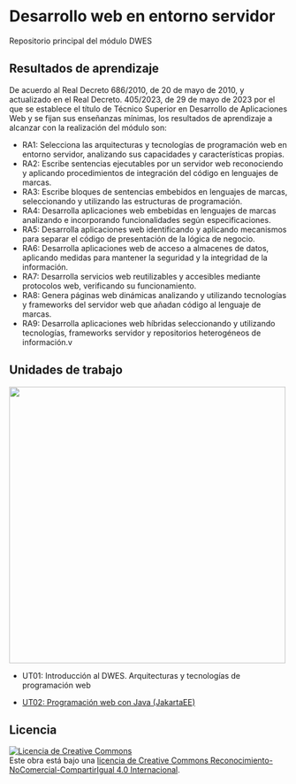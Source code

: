 # Desarrollo web en entorno servidor

Repositorio principal del módulo DWES


## Resultados de aprendizaje

De acuerdo al Real Decreto 686/2010, de 20 de mayo de 2010, y actualizado en el Real Decreto. 405/2023, de 29 de mayo de 2023 por el que se establece el título de Técnico Superior en Desarrollo de Aplicaciones Web y se fijan sus enseñanzas mínimas, los resultados de aprendizaje a alcanzar con la realización del módulo son:

- RA1: Selecciona las arquitecturas y tecnologías de programación web en entorno servidor, analizando sus capacidades y características propias.
- RA2: Escribe sentencias ejecutables por un servidor web reconociendo y aplicando procedimientos de integración del código en lenguajes de marcas.
- RA3: Escribe bloques de sentencias embebidos en lenguajes de marcas, seleccionando y utilizando las estructuras de programación.
- RA4: Desarrolla aplicaciones web embebidas en lenguajes de marcas analizando e incorporando funcionalidades según especificaciones.
- RA5: Desarrolla aplicaciones web identificando y aplicando mecanismos para separar el código de presentación de la lógica de negocio.
- RA6: Desarrolla aplicaciones web de acceso a almacenes de datos, aplicando medidas para mantener la seguridad y la integridad de la información.
- RA7: Desarrolla servicios web reutilizables y accesibles mediante protocolos web, verificando su funcionamiento.
- RA8: Genera páginas web dinámicas analizando y utilizando tecnologías y frameworks del servidor web que añadan código al lenguaje de marcas.
- RA9: Desarrolla aplicaciones web híbridas seleccionando y utilizando tecnologías, frameworks servidor y repositorios heterogéneos de información.v

## Unidades de trabajo


<img src="https://github.com/user-attachments/assets/91788d63-bf9f-450a-8b6c-a50c4947217a" height="500px"/>

- UT01: Introducción al DWES. Arquitecturas y tecnologías de programación web

- [UT02: Programación web con Java (JakartaEE)](https://github.com/profeMelola/DWES-02-2024-25)






## Licencia

<a rel="license" href="http://creativecommons.org/licenses/by-nc-sa/4.0/"><img alt="Licencia de Creative Commons" style="border-width:0" src="https://i.creativecommons.org/l/by-nc-sa/4.0/88x31.png" /></a><br />Este obra está bajo una <a rel="license" href="http://creativecommons.org/licenses/by-nc-sa/4.0/">licencia de Creative Commons Reconocimiento-NoComercial-CompartirIgual 4.0 Internacional</a>.
